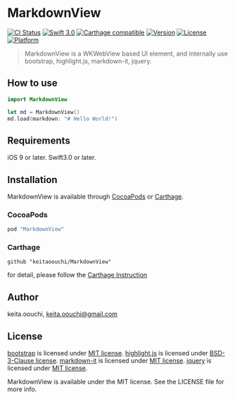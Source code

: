 # MarkdownView

[![CI Status](http://img.shields.io/travis/keitaoouchi/MarkdownView.svg?style=flat)](https://travis-ci.org/keitaoouchi/MarkdownView)
[![Swift 3.0](https://img.shields.io/badge/Swift-3.0-orange.svg?style=flat)](https://swift.org/)
[![Carthage compatible](https://img.shields.io/badge/Carthage-compatible-4BC51D.svg?style=flat)](https://github.com/Carthage/Carthage)
[![Version](https://img.shields.io/cocoapods/v/MarkdownView.svg?style=flat)](http://cocoapods.org/pods/MarkdownView)
[![License](https://img.shields.io/cocoapods/l/MarkdownView.svg?style=flat)](http://cocoapods.org/pods/MarkdownView)
[![Platform](https://img.shields.io/cocoapods/p/MarkdownView.svg?style=flat)](http://cocoapods.org/pods/MarkdownView)

> MarkdownView is a WKWebView based UI element, and internally use bootstrap, highlight.js, markdown-it, jquery.

## How to use

```swift
import MarkdownView

let md = MarkdownView()
md.load(markdown: "# Hello World!")
```

## Requirements

iOS 9 or later.
Swift3.0 or later.

## Installation

MarkdownView is available through [CocoaPods](http://cocoapods.org) or [Carthage](https://github.com/Carthage/Carthage).

### CocoaPods

```ruby
pod "MarkdownView"
```

### Carthage

```
github "keitaoouchi/MarkdownView"
```

for detail, please follow the [Carthage Instruction](https://github.com/Carthage/Carthage#if-youre-building-for-ios-tvos-or-watchos)

## Author

keita.oouchi, keita.oouchi@gmail.com

## License

[bootstrap](http://getbootstrap.com/) is licensed under [MIT license](https://github.com/twbs/bootstrap/blob/v4-dev/LICENSE).
[highlight.js](https://highlightjs.org/) is licensed under [BSD-3-Clause license](https://github.com/isagalaev/highlight.js/blob/master/LICENSE).
[markdown-it](https://markdown-it.github.io/) is licensed under [MIT license](https://github.com/markdown-it/markdown-it/blob/master/LICENSE).
[jquery](https://jquery.com/) is licensed under [MIT license](https://github.com/jquery/jquery/blob/master/LICENSE.txt).

MarkdownView is available under the MIT license. See the LICENSE file for more info.

